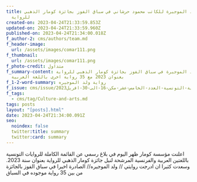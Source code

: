 ```yaml
---
title: رواية ولد الموجيرة للكاتب محمود حرشاني في سباق الفوز بجائزة كومار الذهبي
  للرواية
created-on: 2023-04-24T21:33:59.853Z
updated-on: 2023-04-24T21:33:59.960Z
published-on: 2023-04-24T21:34:00.018Z
f_author-2: cms/authors/team.md
f_header-image:
  url: /assets/images/comar111.png
f_thumbnail:
  url: /assets/images/comar111.png
f_photo-credit: متداول
f_summary-content: رواية ولد الموجيرة في سباق الفوز بجائزة كومار الذهبي للرواية
  بعنوان 2023 مع 35 رواية اخرى باللغة العربية
f_1-2-word-summary: رواية ولد الموجيره
f_issue: cms/issue/محلة-الثقافية-التونسية-العدد-الخامس-عشر-مكن-16-الى-30-افريل2023.md
f_tags:
  - cms/tag/Culture-and-arts.md
tags: posts
layout: "[posts].html"
date: 2023-04-24T21:34:00.091Z
seo:
  noindex: false
  twitter:title: summary
  twitter:card: summary
---
```

اعلنت مؤسسة كومار ظهر اليوم في بلاغ رسمي  عن القائمة الكاملة للروايات التونسية باللغتين العربية والفرنسية المرشحة لنيل جائزة كومار الذهبي للرواية بعنوان سنة 2023. وسعدت كثيرا ان ادرجت روايتي // ولد الموجيره// الصادرة اخيرا في سباق الفوز بالجائزة من بين 35 رواية موجوده في السباق